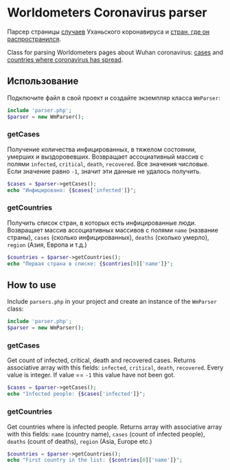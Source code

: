 # Worldometers Coronavirus parser
Парсер страницы [случаев](https://www.worldometers.info/coronavirus/) Уханьского коронавируса и [стран, где он распространился](https://www.worldometers.info/coronavirus/countries-where-coronavirus-has-spread/).

Class for parsing Worldometers pages about Wuhan coronavirus: [cases](https://www.worldometers.info/coronavirus/) and [countries where coronavirus has spread](https://www.worldometers.info/coronavirus/countries-where-coronavirus-has-spread/).

## Использование
Подключите файл в свой проект и создайте экземпляр класса `WmParser`:

```php
include 'parser.php';
$parser = new WmParser();
```

### getCases
Получение количества инфицированных, в тяжелом состоянии, умерших и выздоровевших. Возвращает ассоциативный массив с полями `infected`, `critical`, `death`, `recovered`. Все значения числовые. Если значение равно `-1`, значит эти данные не удалось получить.

```php
$cases = $parser->getCases();
echo "Инфицировано: {$cases['infected']}";
```

### getCountries
Получить список стран, в которых есть инфицированные люди. Возвращает массив ассоциативных массивов с полями `name` (название страны), `cases` (сколько инфицированных), `deaths` (сколько умерло), `region` (Азия, Европа и т.д.)

```php
$countries = $parser->getCountries();
echo "Первая страна в списке: {$contries[0]['name']}";
```

## How to use
Include `parsers.php` in your project and create an instance of the `WmParser` class:

```php
include 'parser.php';
$parser = new WmParser();
```

### getCases
Get count of infected, critical, death and recovered cases. Returns associative array with this fields: `infected`, `critical`, `death`, `recovered`. Every value is integer. If value == `-1` this value have not been got.

```php
$cases = $parser->getCases();
echo "Infected people: {$cases['infected']}";
```

### getCountries
Get countries where is infected people. Returns array with associative array with this fields: `name` (country name), `cases` (count of infected people), `deaths` (count of deaths), `region` (Asia, Europe etc.)

```php
$countries = $parser->getCountries();
echo "First country in the list: {$contries[0]['name']}";
```